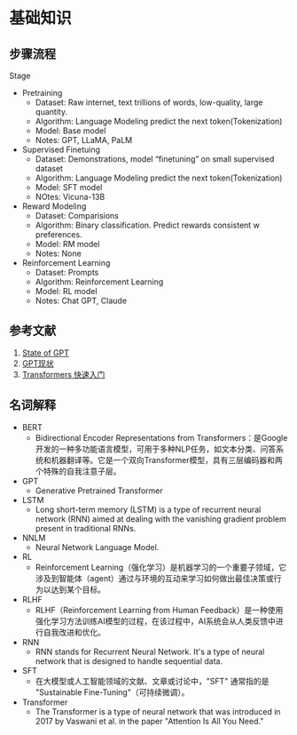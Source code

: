 # 基础知识

## 步骤流程

Stage
* Pretraining
  * Dataset: Raw internet, text trillions of words, low-quality, large quantity.
  * Algorithm: Language Modeling predict the next token(Tokenization)
  * Model: Base model
  * Notes: GPT, LLaMA, PaLM
* Supervised Finetuing
  * Dataset: Demonstrations, model “finetuning” on small supervised dataset
  * Algorithm: Language Modeling predict the next token(Tokenization)
  * Model: SFT model
  * NOtes: Vicuna-13B
* Reward Modeling
  * Dataset: Comparisions
  * Algorithm: Binary classification. Predict rewards consistent w preferences.
  * Model: RM model
  * Notes: None
* Reinforcement Learning
  * Dataset: Prompts
  * Algorithm: Reinforcement Learning
  * Model: RL model
  * Notes: Chat GPT, Claude

## 参考文献

1. [State of GPT](https://karpathy.ai/stateofgpt.pdf)
2. [GPT现状](https://mp.weixin.qq.com/s/zmEGzm1cdXupNoqZ65h7yg)
3. [Transformers 快速入门](https://transformers.run/c1/attention/)

## 名词解释

* BERT
  * Bidirectional Encoder Representations from Transformers：是Google开发的一种多功能语言模型，可用于多种NLP任务，如文本分类、问答系统和机器翻译等。它是一个双向Transformer模型，具有三层编码器和两个特殊的自我注意子层。
* GPT
  * Generative Pretrained Transformer
* LSTM
  * Long short-term memory (LSTM) is a type of recurrent neural network (RNN) aimed at dealing with the vanishing gradient problem present in traditional RNNs. 
* NNLM
  * Neural Network Language Model.
* RL
  * Reinforcement Learning（强化学习）是机器学习的一个重要子领域，它涉及到智能体（agent）通过与环境的互动来学习如何做出最佳决策或行为以达到某个目标。
* RLHF
  * RLHF（Reinforcement Learning from Human Feedback）是一种使用强化学习方法训练AI模型的过程，在该过程中，AI系统会从人类反馈中进行自我改进和优化。
* RNN
  * RNN stands for Recurrent Neural Network. It's a type of neural network that is designed to handle sequential data.
* SFT
  * 在大模型或人工智能领域的文献、文章或讨论中，"SFT" 通常指的是 "Sustainable Fine-Tuning"（可持续微调）。
* Transformer
  * The Transformer is a type of neural network that was introduced in 2017 by Vaswani et al. in the paper "Attention Is All You Need."